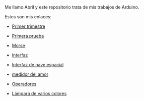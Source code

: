 Me llamo Abril y este repositorio trata de mis trabajos de Arduino.

Estos son mis enlaces:
 
- [Primer trimestre](https://github.com/jjksimp/1er-trimestre)

- [Primera prueba](https://github.com/jjksimp/arduino/blob/main/primera%20prueba.md)

- [Morse](https://github.com/jjksimp/arduino/blob/main/morse_3_abril_vitas.ino)

- [Interfaz](https://github.com/jjksimp/arduino/blob/main/interfaz.md)

- [Interfaz de nave espacial](https://github.com/jjksimp/arduino/blob/main/interfaz_de_nave_espacial2.ino)

- [medidor del amor](https://github.com/jjksimp/arduino/blob/main/MEDIDOR%20DEL%20AMOR.md)

- [Operadores](https://github.com/jjksimp/arduino/blob/main/Operadores.md)

- [Lámpara de varios colores](https://github.com/jjksimp/arduino/blob/main/L%C3%A1mpara%20varios%20colores.MD)
